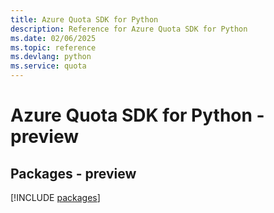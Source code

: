 ```yaml
---
title: Azure Quota SDK for Python
description: Reference for Azure Quota SDK for Python
ms.date: 02/06/2025
ms.topic: reference
ms.devlang: python
ms.service: quota
---
```

# Azure Quota SDK for Python - preview
## Packages - preview
[!INCLUDE [packages](quota-index.md)]